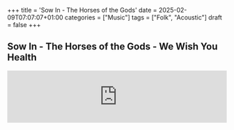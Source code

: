 +++
title = 'Sow In - The Horses of the Gods'
date = 2025-02-09T07:07:07+01:00
categories = ["Music"]
tags = ["Folk", "Acoustic"]
draft = false
+++

## Sow In - The Horses of the Gods - We Wish You Health 

<iframe style="border: 0; width: 100%; height: 120px;" src="https://bandcamp.com/EmbeddedPlayer/album=1180125048/size=large/bgcol=ffffff/linkcol=0687f5/tracklist=false/artwork=small/track=582753285/transparent=true/" seamless><a href="https://horsesofthegods.bandcamp.com/album/we-wish-you-health">We Wish You Health by The Horses of the Gods</a></iframe>
